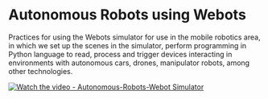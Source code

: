 # Autonomous Robots using Webots

Practices for using the Webots simulator for use in the mobile robotics area, in which we set up the scenes in the simulator, perform programming in Python language to read, process and trigger devices interacting in environments with autonomous cars, drones, manipulator robots, among other technologies.

[![Watch the video - Autonomous-Robots-Webot Simulator ](https://img.youtube.com/vi/aexTVPNIOIc/maxresdefault.jpg)](https://youtu.be/aexTVPNIOIc)

